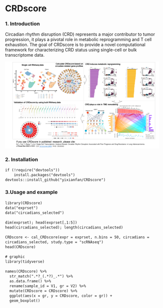 # CRDscore

### 1. Introduction
Circadian rhythm disruption (CRD) represents a major contributor to tumor progression, it plays 
a pivotal role in metabolic reprogramming and T cell exhaustion. 
The goal of CRDscore is to provide a novel computational framework for characterizing CRD status 
using single-cell or bulk transcriptome data. 

![CRDscore logo](./man/CRDscore_graphic_abstract.png)

### 2. Installation
```{r}
if (!require("devtools")) 
    install.packages("devtools")
devtools::install_github("yixianfan/CRDscore")
```

### 3.Usage and example
```{r}
library(CRDscore)
data("exprset")
data("circadians_selected")

dim(exprset); head(exprset[,1:5])
head(circadians_selected); length(circadians_selected)

CRDscore <- cal_CRDscore(expr = exprset, n.bins = 50, circadians = circadians_selected, study.type = "scRNAseq")
head(CRDscore)

# graphic
library(tidyverse)

names(CRDscore) %>% 
  str_match(".*?_(.*?)_.*") %>% 
  as.data.frame() %>%
  rename(sample_id = V1, gr = V2) %>% 
  mutate(CRDscore = CRDscore) %>% 
  ggplot(aes(x = gr, y = CRDscore, color = gr)) +
  geom_boxplot()
 
```

